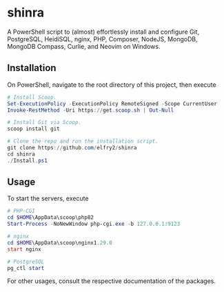 # shinra
A PowerShell script to (almost) effortlessly install and configure Git, PostgreSQL, HeidiSQL, nginx, PHP, Composer, NodeJS, MongoDB, MongoDB Compass, Curlie, and Neovim on Windows.

## Installation
On PowerShell, navigate to the root directory of this project, then execute
```powershell
# Install Scoop.
Set-ExecutionPolicy -ExecutionPolicy RemoteSigned -Scope CurrentUser
Invoke-RestMethod -Uri https://get.scoop.sh | Out-Null

# Install Git via Scoop.
scoop install git

# Clone the repo and run the installation script.
git clone https://github.com/elfry2/shinra
cd shinra
./Install.ps1
```

## Usage
To start the servers, execute
```powershell
# PHP-CGI
cd $HOME\AppData\scoop\php82
Start-Process -NoNewWindow php-cgi.exe -b 127.0.0.1:9123

# nginx
cd $HOME\AppData\scoop\nginx1.29.0
start nginx

# PostgreSQL
pg_ctl start
```

For other usages, consult the respective documentation of the packages.
